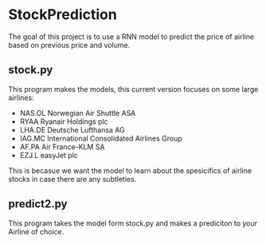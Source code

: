 # StockPrediction
The goal of this project is to use a RNN model to predict the price of airline based on previous price and volume. 

## stock.py
This program makes the models, this current version focuses on some large
airlines:

* NAS.OL      Norwegian Air Shuttle ASA  
* RYAA        Ryanair Holdings plc        
* LHA.DE      Deutsche Lufthansa AG       
* IAG.MC      International Consolidated Airlines Group   
* AF.PA       Air France-KLM SA          
* EZJ.L       easyJet plc      

This is becasue we want the model to learn about the spesicifics of airline stocks in case there are any subtleties.


## predict2.py
This program takes the model form stock.py and makes a prediciton to your Airline of choice.
